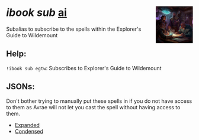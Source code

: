 <h1><i>ibook sub</i> <u>ai</u><img align="right" src="../../../../Images/ai.png" width="100px"></h1>

Subalias to subscribe to the spells within the Explorer's Guide to Wildemount

## Help:
`!ibook sub egtw`: Subscribes to Explorer's Guide to Wildemount

## JSONs:
Don't bother trying to manually put these spells in if you do not have access to them as Avrae will not let you cast the spell without having access to them.

- [Expanded](https://raw.githubusercontent.com/SethHartman13/Magic-Book-Library/main/Code/Aliases/ibook/sub/egtw/jsons/explorers_guide_to_wildemount.json)
- [Condensed](https://raw.githubusercontent.com/SethHartman13/Magic-Book-Library/main/Code/Aliases/ibook/sub/egtw/jsons/egtw.json)